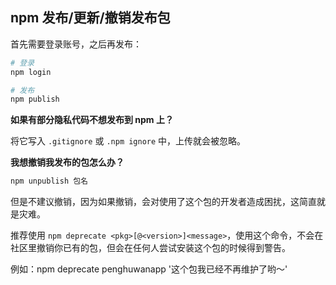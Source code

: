 ## npm 发布/更新/撤销发布包

首先需要登录账号，之后再发布：

```bash
# 登录
npm login

# 发布
npm publish
```

**如果有部分隐私代码不想发布到 npm 上？**

将它写入 `.gitignore` 或 `.npm ignore` 中，上传就会被忽略。

**我想撤销我发布的包怎么办？**

```bash
npm unpublish 包名
```

但是不建议撤销，因为如果撤销，会对使用了这个包的开发者造成困扰，这简直就是灾难。

推荐使用 `npm deprecate <pkg>[@<version>]<message>`，使用这个命令，不会在社区里撤销你已有的包，但会在任何人尝试安装这个包的时候得到警告。

例如：npm deprecate penghuwanapp '这个包我已经不再维护了哟～'